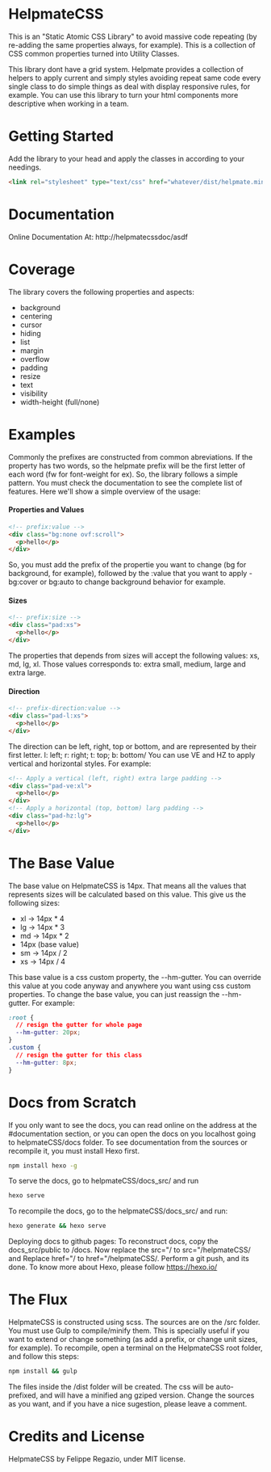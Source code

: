 # HelpmateCSS

This is an "Static Atomic CSS Library" to avoid massive code repeating (by re-adding the same properties always, for example). This is a collection of CSS common properties turned into Utility Classes.

This library dont have a grid system. Helpmate provides a collection of helpers to apply current and simply styles avoiding repeat same code every single class to do simple things as deal with display responsive rules, for example. You can use this library to turn your html components more descriptive when working in a team.

# Getting Started

Add the library to your head and apply the classes in according to your needings.

```html
<link rel="stylesheet" type="text/css" href="whatever/dist/helpmate.min.css">
```

# Documentation

Online Documentation At:
http://helpmatecssdoc/asdf

# Coverage

The library covers the following properties and aspects:

- background
- centering
- cursor
- hiding
- list
- margin
- overflow
- padding
- resize
- text
- visibility
- width-height (full/none)

# Examples

Commonly the prefixes are constructed from common abreviations. If the property has two words, so the
helpmate prefix will be the first letter of each word (fw for font-weight for ex). So, the library follows
a simple pattern. You must check the documentation to see the complete list of features. Here we'll show
a simple overview of the usage:

#### Properties and Values

```html
<!-- prefix:value -->
<div class="bg:none ovf:scroll">
  <p>hello</p>
</div>
```

So, you must add the prefix of the propertie you want to change (bg for background, for example), followed
by the :value that you want to apply - bg:cover or bg:auto to change background behavior for example.

#### Sizes

```html
<!-- prefix:size -->
<div class="pad:xs">
  <p>hello</p>
</div>
```

The properties that depends from sizes will accept the following values: xs, md, lg, xl. Those values corresponds to: extra small, medium, large and extra large.

#### Direction

```html
<!-- prefix-direction:value -->
<div class="pad-l:xs">
  <p>hello</p>
</div>
```

The direction can be left, right, top or bottom, and are represented by their first letter. l: left; r: right; t: top; b: bottom/ You can use VE and HZ to apply vertical and horizontal styles. For example:

```html
<!-- Apply a vertical (left, right) extra large padding -->
<div class="pad-ve:xl">
  <p>hello</p>
</div>
<!-- Apply a horizontal (top, bottom) larg padding -->
<div class="pad-hz:lg">
  <p>hello</p>
</div>
```

# The Base Value

The base value on HelpmateCSS is 14px. That means all the values that represents sizes will be calculated based on this value.
This give us the following sizes:

- xl -> 14px * 4
- lg -> 14px * 3
- md -> 14px * 2
- 14px (base value)
- sm -> 14px / 2
- xs -> 14px / 4

This base value is a css custom property, the --hm-gutter. You can override this value at you code anyway and anywhere you want using css custom properties. To change the base value, you can just reassign the --hm-gutter. For example:

```css
:root {
  // resign the gutter for whole page
  --hm-gutter: 20px;
}
.custom {
  // resign the gutter for this class
  --hm-gutter: 8px;
}
```

# Docs from Scratch

If you only want to see the docs, you can read online on the address at the #documentation section, or you can open the docs on you localhost going to helpmateCSS/docs folder. To see documentation from the sources or recompile it, you must install Hexo first.

```bash
npm install hexo -g
```

To serve the docs, go to helpmateCSS/docs_src/ and run

```bash
hexo serve
```

To recompile the docs, go to the helpmateCSS/docs_src/ and run:

```bash
hexo generate && hexo serve
```

Deploying docs to github pages: To reconstruct docs, copy the docs_src/public to /docs. Now replace the src="/ to src="/helpmateCSS/ and Replace href="/ to href="/helpmateCSS/. Perform a git push, and its done. To know more about Hexo, please follow https://hexo.io/

# The Flux

HelpmateCSS is constructed using scss. The sources are on the /src folder. You must use Gulp to compile/minify them.
This is specially useful if you want to extend or change something (as add a prefix, or change unit sizes, for example).
To recompile, open a terminal on the HelpmateCSS root folder, and follow this steps:


```bash
npm install && gulp
```

The files inside the /dist folder will be created. The css will be auto-prefixed, and will have a minified ang gziped version.
Change the sources as you want, and if you have a nice sugestion, please leave a comment.

# Credits and License

HelpmateCSS by Felippe Regazio, under MIT license.